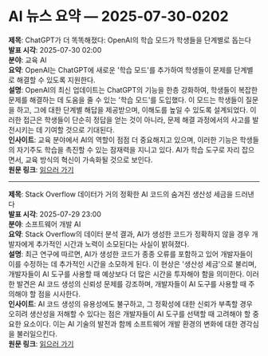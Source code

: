 # AI 뉴스 요약 — 2025-07-30-0202

**제목**: ChatGPT가 더 똑똑해졌다: OpenAI의 학습 모드가 학생들을 단계별로 돕는다  
**발표 시각**: 2025-07-30 02:00  
**분야**: 교육 AI  
**요약**: OpenAI는 ChatGPT에 새로운 '학습 모드'를 추가하여 학생들이 문제를 단계별로 해결할 수 있도록 지원한다.  
**설명**: OpenAI의 최신 업데이트는 ChatGPT의 기능을 한층 강화하여, 학생들이 복잡한 문제를 해결하는 데 도움을 줄 수 있는 '학습 모드'를 도입했다. 이 모드는 학생들이 질문을 하고, 그에 대한 단계별 해답을 제공받으며, 이해도를 높일 수 있도록 설계되었다. 이러한 접근은 학생들이 단순히 정답을 얻는 것이 아니라, 문제 해결 과정에서의 사고를 발전시키는 데 기여할 것으로 기대된다.  
**인사이트**: 교육 분야에서 AI의 역할이 점점 더 중요해지고 있으며, 이러한 기능은 학생들의 자기주도 학습을 촉진할 수 있는 잠재력을 지니고 있다. AI가 학습 도구로 자리 잡으면서, 교육 방식의 혁신이 가속화될 것으로 보인다.  
**원문 링크**: [읽으러 가기](https://venturebeat.com/ai/chatgpt-just-got-smarter-openais-study-mode-helps-students-learn-step-by-step/)

---

**제목**: Stack Overflow 데이터가 거의 정확한 AI 코드의 숨겨진 생산성 세금을 드러낸다  
**발표 시각**: 2025-07-29 23:00  
**분야**: 소프트웨어 개발 AI  
**요약**: Stack Overflow의 데이터 분석 결과, AI가 생성한 코드가 정확하지 않을 경우 개발자에게 추가적인 시간과 노력이 소모된다는 사실이 밝혀졌다.  
**설명**: 최근 연구에 따르면, AI가 생성한 코드가 종종 오류를 포함하고 있어 개발자들이 이를 수정하는 데 추가적인 시간을 소모하게 된다. 이 현상은 '생산성 세금'으로 불리며, 개발자들이 AI 도구를 사용할 때 예상보다 더 많은 시간을 투자해야 함을 의미한다. 이러한 발견은 AI 코드 생성의 신뢰성 문제를 강조하며, 개발자들이 AI 도구를 사용할 때 주의해야 할 점을 시사한다.  
**인사이트**: AI 코드 생성의 유용성에도 불구하고, 그 정확성에 대한 신뢰가 부족할 경우 오히려 생산성을 저해할 수 있다는 점은 개발자들이 AI 도구를 선택할 때 고려해야 할 중요한 요소이다. 이는 AI 기술의 발전과 함께 소프트웨어 개발 환경의 변화에 대한 경각심을 불러일으킨다.  
**원문 링크**: [읽으러 가기](https://venturebeat.com/ai/stack-overflow-data-reveals-the-hidden-productivity-tax-of-almost-right-ai-code/)